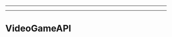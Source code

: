 ---------------------------------------------------------------------------------------------------
--------------------------------------------------------------------------------------------------
# VideoGameAPI
